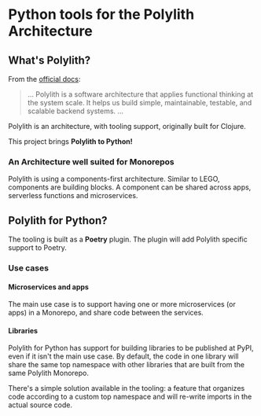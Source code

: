 # Python tools for the Polylith Architecture


## What's Polylith?
From the [official docs](https://polylith.gitbook.io/polylith/):

>... Polylith is a software architecture that applies functional thinking at the system scale. It helps us build simple, maintainable, testable, and scalable backend systems. ...

Polylith is an architecture, with tooling support, originally built for Clojure.

This project brings __Polylith to Python!__

### An Architecture well suited for Monorepos
Polylith is using a components-first architecture. Similar to LEGO, components are building blocks.
A component can be shared across apps, serverless functions and microservices.

## Polylith for Python?
The tooling is built as a __Poetry__ plugin. The plugin will add Polylith specific support to Poetry.


### Use cases

#### Microservices and apps
The main use case is to support having one or more microservices (or apps) in a Monorepo, and share code between the services.

#### Libraries
Polylith for Python has support for building libraries to be published at PyPI, even if it isn't the main use case.
By default, the code in one library will share the same top namespace with other libraries that are
built from the same Polylith Monorepo.

There's a simple solution available in the tooling: a feature that organizes code according to
a custom top namespace and will re-write imports in the actual source code.

